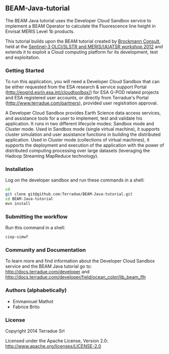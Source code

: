 ## BEAM-Java-tutorial

The BEAM Java tutorial uses the Developer Cloud Sandbox service to implement a BEAM Operator to calculate the Fluorescence line height in Envisat MERIS Level 1b products.

This tutorial builds upon the BEAM tutorial created by [Brockmann Consult](http://www.brockmann-consult.de), held at the [Sentinel-3 OLCI/SLSTR and MERIS/(A)ATSR workshop 2012](http://www.sen3symposium.org/) and extends it to exploit a Cloud computing platform for its development, test and exploitation.

### Getting Started 

To run this application, you will need a Developer Cloud Sandbox that can be either requested from the ESA research & service support Portal (http://eogrid.esrin.esa.int/cloudtoolbox/) for ESA G-POD related projects and ESA registered user accounts, or directly from Terradue's Portal (http://www.terradue.com/partners), provided user registration approval. 

A Developer Cloud Sandbox provides Earth Science data access services, and assistance tools for a user to implement, test and validate his application.
It runs in two different lifecycle modes: Sandbox mode and Cluster mode. 
Used in Sandbox mode (single virtual machine), it supports cluster simulation and user assistance functions in building the distributed application.
Used in Cluster mode (collections of virtual machines), it supports the deployment and execution of the application with the power of distributed computing processing over large datasets (leveraging the Hadoop Streaming MapReduce technology). 
### Installation 

Log on the developer sandbox and run these commands in a shell:

```bash
cd
git clone git@github.com:Terradue/BEAM-Java-tutorial.git
cd BEAM-Java-tutorial
mvn install
```

### Submitting the workflow

Run this command in a shell:

```bash
ciop-simwf
```

### Community and Documentation

To learn more and find information about the Developer Cloud Sandbox service and the BEAM Java tutorial go to: http://docs.terradue.com/developer and http://docs.terradue.com/developer/field/ocean_color/lib_beam_flh

### Authors (alphabetically)

* Emmannuel Mathot 
* Fabrice Brito

### License

Copyright 2014 Terradue Srl

Licensed under the Apache License, Version 2.0: http://www.apache.org/licenses/LICENSE-2.0
